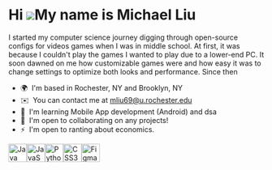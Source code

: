 Hi ![](https://user-images.githubusercontent.com/18350557/176309783-0785949b-9127-417c-8b55-ab5a4333674e.gif)My name is Michael Liu
===================================================================================================================================

I started my computer science journey digging through open-source configs for videos games when I was in middle school. At first, it was because I couldn't play the games I wanted to play due to a lower-end PC. It soon dawned on me how customizable games were and how easy it was to change settings to optimize both looks and performance. Since then

*   🌍  I'm based in Rochester, NY and Brooklyn, NY
*   ✉️  You can contact me at [mliu69@u.rochester.edu](mailto:mliu69@u.rochester.edu)
*   🧠  I'm learning Mobile App development (Android) and dsa
*   🤝  I'm open to collaborating on any projects!
*   ⚡  I'm open to ranting about economics.
<p align="left">
<a href="https://www.oracle.com/java/" target="_blank" rel="noreferrer"><img src="https://raw.githubusercontent.com/danielcranney/readme-generator/main/public/icons/skills/java-colored.svg" width="36" height="36" alt="Java" /></a><a href="https://developer.mozilla.org/en-US/docs/Web/JavaScript" target="_blank" rel="noreferrer"><img src="https://raw.githubusercontent.com/danielcranney/readme-generator/main/public/icons/skills/javascript-colored.svg" width="36" height="36" alt="JavaScript" /></a><a href="https://www.python.org/" target="_blank" rel="noreferrer"><img src="https://raw.githubusercontent.com/danielcranney/readme-generator/main/public/icons/skills/python-colored.svg" width="36" height="36" alt="Python" /></a><a href="https://www.w3.org/TR/CSS/#css" target="_blank" rel="noreferrer"><img src="https://raw.githubusercontent.com/danielcranney/readme-generator/main/public/icons/skills/css3-colored.svg" width="36" height="36" alt="CSS3" /></a><a href="https://www.figma.com/" target="_blank" rel="noreferrer"><img src="https://raw.githubusercontent.com/danielcranney/readme-generator/main/public/icons/skills/figma-colored.svg" width="36" height="36" alt="Figma" /></a>
                    </p>
